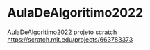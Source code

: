 # AulaDeAlgoritimo2022
AulaDeAlgoritimo2022
projeto scratch
https://scratch.mit.edu/projects/663783373
